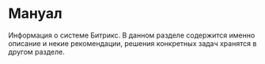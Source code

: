 # Мануал

Информация о системе Битрикс. В данном разделе содержится именно описание и некие рекомендации, решения конкретных задач хранятся в другом разделе.  
